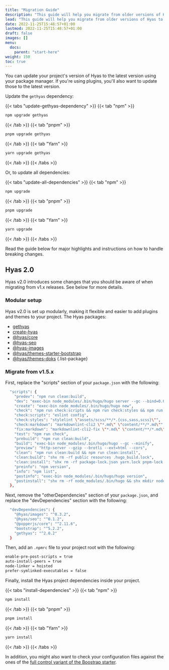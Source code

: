 ```yaml
---
title: "Migration Guide"
description: "This guide will help you migrate from older versions of Hyas to the latest version."
lead: "This guide will help you migrate from older versions of Hyas to the latest version."
date: 2022-11-25T15:48:57+01:00
lastmod: 2022-11-25T15:48:57+01:00
draft: false
images: []
menu:
  docs:
    parent: "start-here"
weight: 150
toc: true
---
```


You can update your project's version of Hyas to the latest version using your package manager. If you're using plugins, you'll also want to update those to the latest version.

Update the `gethyas` dependency:

{{< tabs "update-gethyas-dependency" >}}
{{< tab "npm" >}}

```bash
npm upgrade gethyas
```

{{< /tab >}}
{{< tab "pnpm" >}}

```bash
pnpm upgrade gethyas
```

{{< /tab >}}
{{< tab "Yarn" >}}

```bash
yarn upgrade gethyas
```

{{< /tab >}}
{{< /tabs >}}

Or, to update all dependencies:

{{< tabs "update-all-dependencies" >}}
{{< tab "npm" >}}

```bash
npm upgrade
```

{{< /tab >}}
{{< tab "pnpm" >}}

```bash
pnpm upgrade
```

{{< /tab >}}
{{< tab "Yarn" >}}

```bash
yarn upgrade
```

{{< /tab >}}
{{< /tabs >}}

Read the guide below for major highlights and instructions on how to handle breaking changes.

## Hyas 2.0

Hyas v2.0 introduces some changes that you should be aware of when migrating from v1.x releases. See below for more details.

### Modular setup

Hyas v2.0 is set up modularly, making it flexible and easier to add plugins and themes to your project. The Hyas packages:

- [gethyas](https://github.com/h-enk/hyas)
- [create-hyas](https://github.com/gethyas/create-hyas)
- [@hyas/core](https://github.com/h-enk/hyas-core)
- [@hyas-seo](https://github.com/h-enk/hyas-seo)
- [@hyas-images](https://github.com/h-enk/hyas-images)
- [@hyas/themes-starter-bootstrap](https://github.com/h-enk/hyas-themes-starter-bootstrap)
- [@hyas/themes-doks](https://github.com/h-enk/hyas-themes-doks)
{.list-package}

### Migrate from v1.5.x

First, replace the "scripts" section of your `package.json` with the following:

```bash
  "scripts": {
    "predev": "npm run clean:build",
    "dev": "exec-bin node_modules/.bin/hugo/hugo server --gc --bind=0.0.0.0 --disableFastRender --baseURL=http://localhost",
    "create": "exec-bin node_modules/.bin/hugo/hugo new",
    "check": "npm run check:scripts && npm run check:styles && npm run check:markdown",
    "check:scripts": "eslint config",
    "check:styles": "stylelint \"assets/scss/**/*.{css,sass,scss}\"",
    "check:markdown": "markdownlint-cli2 \"*.md\" \"content/**/*.md\"",
    "fix:markdown": "markdownlint-cli2-fix \"*.md\" \"content/**/*.md\"",
    "test": "npm run check",
    "prebuild": "npm run clean:build",
    "build": "exec-bin node_modules/.bin/hugo/hugo --gc --minify",
    "preview": "http-server --gzip --brotli --ext=html --cors",
    "clean": "npm run clean:build && npm run clean:install",
    "clean:build": "shx rm -rf public resources .hugo_build.lock",
    "clean:install": "shx rm -rf package-lock.json yarn.lock pnpm-lock.yaml node_modules",
    "preinfo": "npm version",
    "info": "npm list",
    "postinfo": "exec-bin node_modules/.bin/hugo/hugo version",
    "postinstall": "shx rm -rf node_modules/.bin/hugo && shx mkdir node_modules/.bin/hugo && shx cp node_modules/gethyas/node_modules/.bin/hugo/* node_modules/.bin/hugo"
  },
```

Next, remove the "otherDependencies" section of your `package.json`, and replace the "devDependencies" section with the following:

```bash
  "devDependencies": {
    "@hyas/images": "^0.3.2",
    "@hyas/seo": "^0.1.2",
    "@popperjs/core": "^2.11.6",
    "bootstrap": "^5.2.2",
    "gethyas": "^2.0.2"
  }
```

Then, add an `.npmrc` file to your project root with the following:

```bash
enable-pre-post-scripts = true
auto-install-peers = true
node-linker = hoisted
prefer-symlinked-executables = false
```

Finally, install the Hyas project dependencies inside your project.

{{< tabs "install-dependencies" >}}
{{< tab "npm" >}}

```bash
npm install
```

{{< /tab >}}
{{< tab "pnpm" >}}

```bash
pnpm install
```

{{< /tab >}}
{{< tab "Yarn" >}}

```bash
yarn install
```

{{< /tab >}}
{{< /tabs >}}

In addition, you might also want to check your configuration files against the ones of the [full control variant of the Boostrap starter](https://github.com/gethyas/create-hyas/tree/main/template-bs-starter-full-control).
